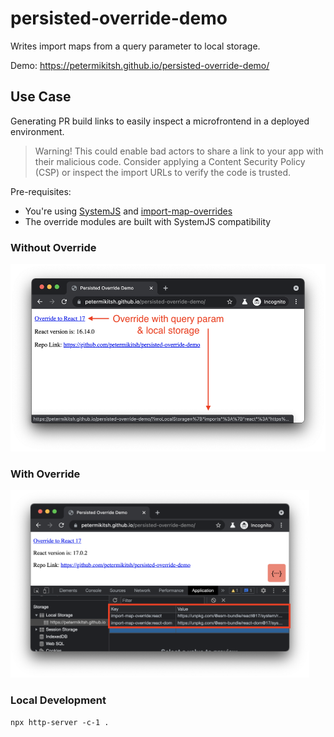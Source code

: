 # persisted-override-demo

Writes import maps from a query parameter to local storage.

Demo: https://petermikitsh.github.io/persisted-override-demo/

## Use Case

Generating PR build links to easily inspect a microfrontend in a deployed environment.

> Warning! This could enable bad actors to share a link to your app with their malicious code. Consider applying a Content Security Policy (CSP) or inspect the import URLs to verify the code is trusted.

Pre-requisites:

- You're using [SystemJS](https://github.com/systemjs/systemjs) and [import-map-overrides](https://github.com/joeldenning/import-map-overrides)
- The override modules are built with SystemJS compatibility

### Without Override

<img height="300" src="./without_override.png">

### With Override

<img height="300" src="./with_override.png">

### Local Development

```
npx http-server -c-1 .
```
